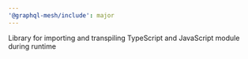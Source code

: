 ```yaml
---
'@graphql-mesh/include': major
---
```


Library for importing and transpiling TypeScript and JavaScript module during runtime
